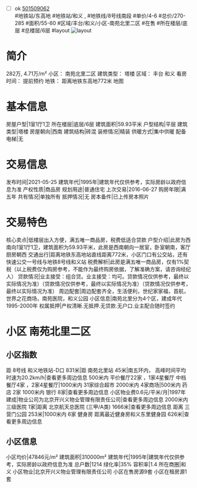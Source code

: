 - [ ] ok [501509062](https://bj.5i5j.com/ershoufang/501509062.html)  
 #地铁站/东高地 #地铁站/和义 ,  #地铁线/8号线南段
#单价/4-6 #总价/270-285 #面积/55-60   #区域/丰台/和义/小区-南苑北里二区 #在售 #所在楼层/底层 #总楼层/6层 #layout 
![layout](http://image2a.5i5j.com/bdir/layout/dc9aa88211a54637893af46331e4acd9.jpg_P5.jpg) 
# 简介 
 282万,  4.71万/m² 
小区： 南苑北里二区
建筑类型： 塔楼
区域： 丰台 和义
看房时间： 提前预约
地铁： 距离地铁东高地772米 地图
# 基本信息 
 房屋户型|1室1厅1卫
所在楼层|底层/6层
建筑面积|59.93平米
户型结构|平层
建筑类型|塔楼
房屋朝向|西南
建筑结构|砖混
装修情况|精装
供暖方式|集中供暖
配备电梯|无
# 交易信息 
 发布时间|2021-05-25
建筑年代|1995年|建筑年代仅供参考，实际房龄以政府信息为准
产权性质|商品房
规划用途|普通住宅
上次交易|2016-06-27
购房年限|满五年
共有情况|单独所有
抵押情况|无
房本备件|已上传房本照片
# 交易特色 
 核心卖点|低楼层出入方便，满五唯一商品房，税费低适合贷款
户型介绍|此房为西南向1室1厅1卫，建筑面积为59.93平米，此房是西南朝向一居室，卧室朝南，客厅厨房朝西
交通出行|距离地铁东高地站直线距离772米，小区门口有公交站，还有快速公交一号线与地铁8号线和义站
税费解析|此房是满五唯一商品房，仅有1%契税（以上税费仅为购房参考，不能作为最终购房依据，了解准确方案，请咨询经纪人）
贷款情况|业主接受：组合贷。业主接受：均可。贷款情况仅供参考，最终以实际情况为准）（贷款情况仅供参考，最终以实际情况为准）（贷款情况仅供参考，最终以实际情况为准）
周边配套|周边配套齐全，生活便利，世纪家家福，首航，世界之花商场，南苑医院，和义公园
小区信息|南苑北里分为4个区，建成年代1995-2000年
权属抵押|产权清晰.无抵押.无贷款.无户口.业主配合随时签约
# 小区 南苑北里二区
## 小区指数 
 距 8号线 和义地铁站-D口 831米|距 南苑北里站 45米|南五环内， 高峰时间平均时速为20.2km/h|查看更多周边信息
500米内 平价餐厅22家 ，1家4星餐厅
中档餐厅4家 ，2家4星餐厅|1000米内 31家综合超市
2000米内 4家商场|500米内 药店 2家
1000米内 银行 8家|查看更多周边信息
小区物业费0.6元/平米/月|1997年建成|物业公司为北京开兴义物业管理有限责任公司|查看更多周边信息
2000米内 三级医院 1家|距离 北京航天总医院 (三甲/A类) 1666米|查看更多周边信息
距离 三营门公园 253米|1000米内 6家 健身房
距离最近健身房和义东里健身园 626米|查看更多周边信息
## 小区信息 
 小区均价|47846元/m²
建筑面积|310000m²
建筑年代|1995年|建筑年代仅供参考，实际房龄以政府信息为准
总户数|1214
绿化率|35%
容积率|1.4
所在商圈|和义
小区物业|北京开兴义物业管理有限责任公司
小区在售房源9套
小区在租房源1套
